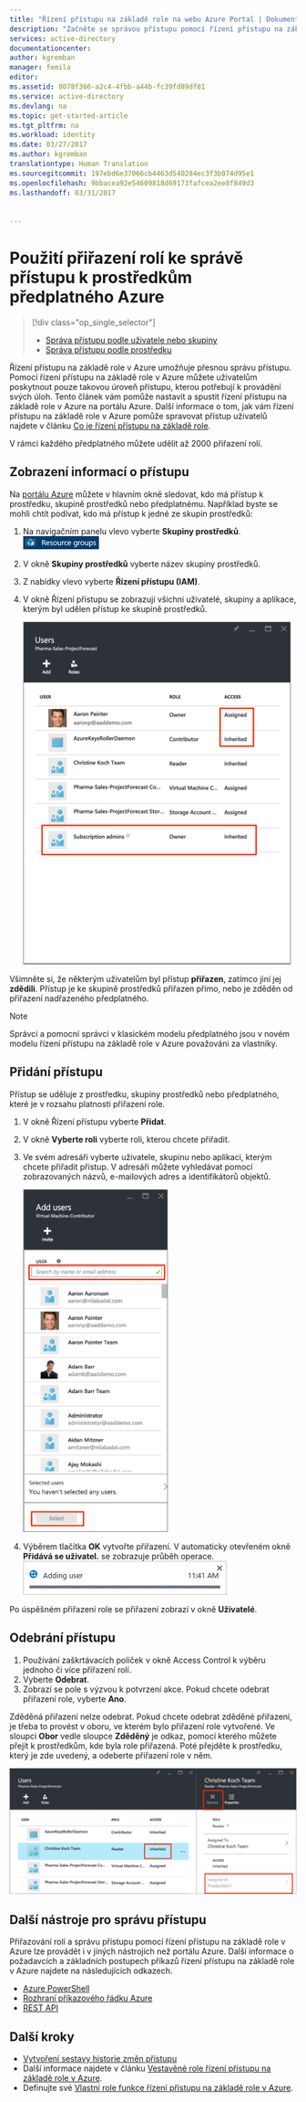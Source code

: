 ```yaml
---
title: "Řízení přístupu na základě role na webu Azure Portal | Dokumentace Microsoftu"
description: "Začněte se správou přístupu pomocí řízení přístupu na základě rolí na portálu Azure. Oprávnění k prostředkům se přiřazují pomocí přiřazení rolí."
services: active-directory
documentationcenter: 
author: kgremban
manager: femila
editor: 
ms.assetid: 8078f366-a2c4-4fbb-a44b-fc39fd89df81
ms.service: active-directory
ms.devlang: na
ms.topic: get-started-article
ms.tgt_pltfrm: na
ms.workload: identity
ms.date: 03/27/2017
ms.author: kgremban
translationtype: Human Translation
ms.sourcegitcommit: 197ebd6e37066cb4463d540284ec3f3b074d95e1
ms.openlocfilehash: 9bbacea92e54609818d69173fafcea2ee8f849d3
ms.lasthandoff: 03/31/2017


---
```

# <a name="use-role-assignments-to-manage-access-to-your-azure-subscription-resources"></a>Použití přiřazení rolí ke správě přístupu k prostředkům předplatného Azure
> [!div class="op_single_selector"]
> * [Správa přístupu podle uživatele nebo skupiny](role-based-access-control-manage-assignments.md)
> * [Správa přístupu podle prostředku](role-based-access-control-configure.md)

Řízení přístupu na základě role v Azure umožňuje přesnou správu přístupu. Pomocí řízení přístupu na základě role v Azure můžete uživatelům poskytnout pouze takovou úroveň přístupu, kterou potřebují k provádění svých úloh. Tento článek vám pomůže nastavit a spustit řízení přístupu na základě role v Azure na portálu Azure. Další informace o tom, jak vám řízení přístupu na základě role v Azure pomůže spravovat přístup uživatelů najdete v článku [Co je řízení přístupu na základě role](role-based-access-control-what-is.md).

V rámci každého předplatného můžete udělit až 2000 přiřazení rolí. 

## <a name="view-access"></a>Zobrazení informací o přístupu
Na [portálu Azure](https://portal.azure.com) můžete v hlavním okně sledovat, kdo má přístup k prostředku, skupině prostředků nebo předplatnému. Například byste se mohli chtít podívat, kdo má přístup k jedné ze skupin prostředků:

1. Na navigačním panelu vlevo vyberte **Skupiny prostředků**.  
    ![Skupiny prostředků – ikona](./media/role-based-access-control-configure/resourcegroups_icon.png)
2. V okně **Skupiny prostředků** vyberte název skupiny prostředků.
3. Z nabídky vlevo vyberte **Řízení přístupu (IAM)**.  
4. V okně Řízení přístupu se zobrazují všichni uživatelé, skupiny a aplikace, kterým byl udělen přístup ke skupině prostředků.  
   
    ![Snímek obrazovky s oknem uživatelé – zděděný a přiřazený přístup](./media/role-based-access-control-configure/view-access.png)

Všimněte si, že některým uživatelům byl přístup **přiřazen**, zatímco jiní jej **zdědili**. Přístup je ke skupině prostředků přiřazen přímo, nebo je zděděn od přiřazení nadřazeného předplatného.

> [!NOTE]
> Správci a pomocní správci v klasickém modelu předplatného jsou v novém modelu řízení přístupu na základě role v Azure  považováni za vlastníky.

## <a name="add-access"></a>Přidání přístupu
Přístup se uděluje z prostředku, skupiny prostředků nebo předplatného, které je v rozsahu platnosti přiřazení role.

1. V okně Řízení přístupu vyberte **Přidat**.  
2. V okně **Vyberte roli** vyberte roli, kterou chcete přiřadit.
3. Ve svém adresáři vyberte uživatele, skupinu nebo aplikaci, kterým chcete přiřadit přístup. V adresáři můžete vyhledávat pomocí zobrazovaných názvů, e-mailových adres a identifikátorů objektů.  
   
    ![Snímek obrazovky s oknem Přidat uživatele – vyhledávání](./media/role-based-access-control-configure/grant-access2.png)
4. Výběrem tlačítka **OK** vytvořte přiřazení. V automaticky otevřeném okně **Přidává se uživatel.** se zobrazuje průběh operace.  
    ![Ukazatel průběhu přidávání uživatele – snímek obrazovky](./media/role-based-access-control-configure/addinguser_popup.png)

Po úspěšném přiřazení role se přiřazení zobrazí v okně **Uživatelé**.

## <a name="remove-access"></a>Odebrání přístupu
1. Používání zaškrtávacích políček v okně Access Control k výběru jednoho či více přiřazení rolí.
2. Vyberte **Odebrat**.  
3. Zobrazí se pole s výzvou k potvrzení akce. Pokud chcete odebrat přiřazení role, vyberte **Ano**.

Zděděná přiřazení nelze odebrat. Pokud chcete odebrat zděděné přiřazení, je třeba to provést v oboru, ve kterém bylo přiřazení role vytvořené. Ve sloupci **Obor** vedle sloupce **Zděděný** je odkaz, pomocí kterého můžete přejít k prostředkům, kde byla role přiřazená. Poté přejděte k prostředku, který je zde uvedený, a odeberte přiřazení role v něm.

![Snímek obrazovky s oknem Uživatelé – neaktivní tlačítko odebrání u zděděného přístupu](./media/role-based-access-control-configure/remove-access2.png)

## <a name="other-tools-to-manage-access"></a>Další nástroje pro správu přístupu
Přiřazování rolí a správu přístupu pomocí řízení přístupu na základě role v Azure lze provádět i v jiných nástrojích než portálu Azure.  Další informace o požadavcích a základních postupech příkazů řízení přístupu na základě role v Azure najdete na následujících odkazech.

* [Azure PowerShell](role-based-access-control-manage-access-powershell.md)
* [Rozhraní příkazového řádku Azure](role-based-access-control-manage-access-azure-cli.md)
* [REST API](role-based-access-control-manage-access-rest.md)

## <a name="next-steps"></a>Další kroky
* [Vytvoření sestavy historie změn přístupu](role-based-access-control-access-change-history-report.md)
* Další informace najdete v článku [Vestavěné role řízení přístupu na základě role v Azure](role-based-access-built-in-roles.md).
* Definujte své [Vlastní role funkce řízení přístupu na základě role v Azure](role-based-access-control-custom-roles.md).


